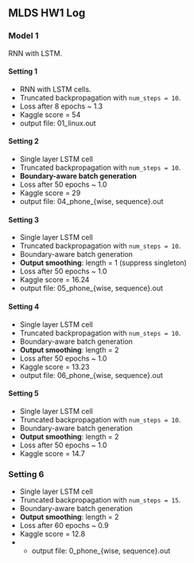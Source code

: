## MLDS HW1 Log

### Model 1
RNN with LSTM.

#### Setting 1
- RNN with LSTM cells.
- Truncated backpropagation with `num_steps = 10`.
- Loss after 8 epochs ~ 1.3
- Kaggle score = 54
- output file: 01_linux.out

#### Setting 2
- Single layer LSTM cell
- Truncated backpropagation with `num_steps = 10`.
- **Boundary-aware batch generation**
- Loss after 50 epochs ~ 1.0
- Kaggle score = 29
- output file: 04\_phone\_{wise, sequence}.out

#### Setting 3
- Single layer LSTM cell
- Truncated backpropagation with `num_steps = 10`.
- Boundary-aware batch generation
- **Output smoothing**: length = 1 (suppress singleton)
- Loss after 50 epochs ~ 1.0
- Kaggle score = 16.24
- output file: 05\_phone\_{wise, sequence}.out

#### Setting 4
- Single layer LSTM cell
- Truncated backpropagation with `num_steps = 10`.
- Boundary-aware batch generation
- **Output smoothing**: length = 2
- Loss after 50 epochs ~ 1.0
- Kaggle score = 13.23
- output file: 06\_phone\_{wise, sequence}.out

#### Setting 5
- Single layer LSTM cell
- Truncated backpropagation with `num_steps = 10`.
- Boundary-aware batch generation
- **Output smoothing**: length = 2
- Loss after 50 epochs ~ 1.0
- Kaggle score = 14.7

### Setting 6
- Single layer LSTM cell
- Truncated backpropagation with `num_steps = 15`.
- Boundary-aware batch generation
- **Output smoothing**: length = 2
- Loss after 60 epochs ~ 0.9
- Kaggle score = 12.8
- - output file: 0\_phone\_{wise, sequence}.out